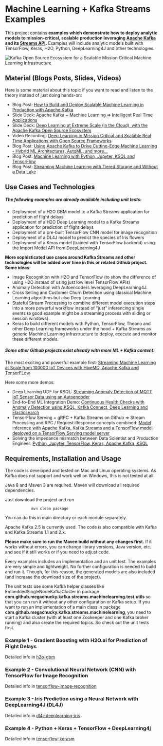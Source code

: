 # Machine Learning + Kafka Streams Examples

This project contains **examples which demonstrate how to deploy analytic models to mission-critical, scalable production leveraging [Apache Kafka](https://kafka.apache.org/) and its [Streams API](https://docs.confluent.io/current/streams/index.html).**
Examples will include analytic models built with TensorFlow, Keras, H2O, Python, DeepLearning4J and other technologies.

![Kafka Open Source Ecosystem for a Scalable Mission Critical Machine Learning Infrastructure](http://www.kai-waehner.de/blog/wp-content/uploads/2017/10/Apache_Kafka_Ecosystem_Kafka_Streams_Machine_Learning.png "Kafka Open Source Ecosystem for a Scalable Mission Critical Machine Learning Infrastructure")

## Material (Blogs Posts, Slides, Videos)

Here is some material about this topic if you want to read and listen to the theory instead of just doing hands-on:

- Blog Post: [How to Build and Deploy Scalable Machine Learning in Production with Apache Kafka](https://www.confluent.io/blog/build-deploy-scalable-machine-learning-production-apache-kafka/)
- Slide Deck: [Apache Kafka + Machine Learning => Intelligent Real Time Applications](https://www.slideshare.net/KaiWaehner/apache-kafka-streams-machine-learning-deep-learning)
- Slide Deck: [Deep Learning at Extreme Scale (in the Cloud)  with the Apache Kafka Open Source Ecosystem](https://www.slideshare.net/KaiWaehner/deep-learning-at-extreme-scale-in-the-cloud-with-the-apache-kafka-open-source-ecosystem)
- Video Recording: [Deep Learning in Mission Critical and Scalable Real Time Applications with Open Source Frameworks](https://vimeo.com/jaxtv/review/256406763/7fbf4213be)
- Blog Post: [Using Apache Kafka to Drive Cutting-Edge Machine Learning - Hybrid ML Architectures, AutoML, and more...](https://www.confluent.io/blog/using-apache-kafka-drive-cutting-edge-machine-learning)
- Blog Post: [Machine Learning with Python, Jupyter, KSQL and TensorFlow](https://www.confluent.io/blog/machine-learning-with-python-jupyter-ksql-tensorflow)
- Blog Post: [Streaming Machine Learning with Tiered Storage and Without a Data Lake](https://www.confluent.io/blog/streaming-machine-learning-with-tiered-storage/)

## Use Cases and Technologies

##### The following examples are already available including unit tests:

* Deployment of a H2O GBM model to a Kafka Streams application for prediction of flight delays
* Deployment of a H2O Deep Learning model to a Kafka Streams application for prediction of flight delays
* Deployment of a pre-built TensorFlow CNN model for image recognition
* Deployment of a DL4J model to predict the species of Iris flowers
* Deployment of a Keras model (trained with TensorFlow backend) using the Import Model API from DeepLearning4J

**More sophisticated use cases around Kafka Streams and other technologies will be added over time in this or related Github project. Some ideas**:

* Image Recognition with H2O and TensorFlow (to show the difference of using H2O instead of using just low level TensorFlow APIs)
* Anomaly Detection with Autoencoders leveraging DeepLearning4J.
* Cross Selling and Customer Churn Detection using classical Machine Learning algorithms but also Deep Learning
* Stateful Stream Processing to combine different model execution steps into a more powerful workflow instead of "just" inferencing single events (a good example might be a streaming process with sliding or session windows).
* Keras to build different models with Python, TensorFlow, Theano and other Deep Learning frameworks under the hood + Kafka Streams as generic Machine Learning infrastructure to deploy, execute and monitor these different models.

##### Some other Github projects exist already with more ML + Kafka content:

The most exciting and powerful example first:
[Streaming Machine Learning at Scale from 100000 IoT Devices with HiveMQ, Apache Kafka and TensorFLow](https://github.com/kaiwaehner/hivemq-mqtt-tensorflow-kafka-realtime-iot-machine-learning-training-inference)

Here some more demos:

- Deep Learning UDF for KSQL: [Streaming Anomaly Detection of MQTT IoT Sensor Data using an Autoencoder](https://github.com/kaiwaehner/ksql-udf-deep-learning-mqtt-iot)
- End-to-End ML Integration Demo: [Continuous Health Checks with Anomaly Detection using KSQL, Kafka Connect, Deep Learning and Elasticsearch](https://github.com/kaiwaehner/ksql-fork-with-deep-learning-function)
- TensorFlow Serving + gRPC + Kafka Streams on Github => Stream Processing and RPC / Request-Response concepts combined: [Model inference with Apache Kafka, Kafka Streams and a TensorFlow model deployed on a TensorFlow Serving model server](https://github.com/kaiwaehner/tensorflow-serving-java-grpc-kafka-streams)
- Solving the impedance mismatch between Data Scientist and Production Engineer: [Python, Jupyter, TensorFlow, Keras, Apache Kafka, KSQL](https://github.com/kaiwaehner/python-jupyter-apache-kafka-ksql-tensorflow-keras)

## Requirements, Installation and Usage
The code is developed and tested on Mac and Linux operating systems. As Kafka does not support and work well on Windows, this is not tested at all.

Java 8 and Maven 3 are required. Maven will download all required dependencies.

Just download the project and run

                mvn clean package

You can do this in main directory or each module separately.

Apache Kafka 2.5 is currently used. The code is also compatible with Kafka and Kafka Streams 1.1 and 2.x.

**Please make sure to run the Maven build without any changes first.** If it works without errors, you can change library versions, Java version, etc. and see if it still works or if you need to adjust code. 

Every examples includes an implementation and an unit test. The examples are very simple and lightweight. No further configuration is needed to build and run it. Though, for this reason, the generated models are also included (and increase the download size of the project).

The unit tests use some Kafka helper classes like EmbeddedSingleNodeKafkaCluster in package **com.github.megachucky.kafka.streams.machinelearning.test.utils** so that you can run it without any other configuration or Kafka setup. 
If you want to run an implementation of a main class in package **com.github.megachucky.kafka.streams.machinelearning**, you need to start a Kafka cluster (with at least one Zookeeper and one Kafka broker running) and also create the required topics. So check out the unit tests first.


### Example 1 - Gradient Boosting with H2O.ai for Prediction of Flight Delays

Detailed info in [h2o-gbm](h2o-gbm/readme.md)

### Example 2 - Convolutional Neural Network (CNN) with TensorFlow for Image Recognition

Detailed info in [tensorflow-image-recognition](tensorflow-image-recognition/readme.md)

### Example 3 - Iris Prediction using a Neural Network with DeepLearning4J (DL4J)

Detailed info in [dl4j-deeplearning-iris](dl4j-deeplearning-iris/readme.md)

### Example 4 - Python + Keras + TensorFlow + DeepLearning4j

Detailed info in [tensorflow-kerasm](tensorflow-keras/readme.md)





